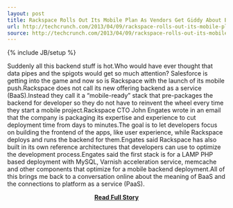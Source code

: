 ```yaml
---
layout: post
title: Rackspace Rolls Out Its Mobile Plan As Vendors Get Giddy About Backend Data Pipes And Spigots
url: http://techcrunch.com/2013/04/09/rackspace-rolls-out-its-mobile-plan-as-vendors-get-giddy-about-backend-data-pipes-and-spigots/
source: http://techcrunch.com/2013/04/09/rackspace-rolls-out-its-mobile-plan-as-vendors-get-giddy-about-backend-data-pipes-and-spigots/
---
```

{% include JB/setup %}<p>Suddenly all this backend stuff is hot.Who would have ever thought that data pipes and the spigots would get so much attention? Salesforce is getting into the game and now so is Rackspace with the launch of its mobile push.Rackspace does not call its new offering backend as a service (BaaS).Instead they call it a “mobile-ready” stack that pre-packages the backend for developer so they do not have to reinvent the wheel every time they start a mobile project.Rackspace CTO John Engates wrote in an email that the company is packaging its expertise and experience to cut deployment time from days to minutes.The goal is to let developers focus on building the frontend of the apps, like user experience, while Rackspace deploys and runs the backend for them.Engates said Rackspace has also built in its own reference architectures that developers can use to optimize the development process.Engates said the first stack is for a LAMP PHP based deployment with MySQL, Varnish acceleration service, memcache and other components that optimize for a mobile backend deployment.All of this brings me back to a conversation online about the meaning of BaaS and the connections to platform as a service (PaaS).</p>
<center><p><a href="http://techcrunch.com/2013/04/09/rackspace-rolls-out-its-mobile-plan-as-vendors-get-giddy-about-backend-data-pipes-and-spigots/" style='padding:25px; font-sze:18px; font-weight: bold;'>Read Full Story</a></p></center>

